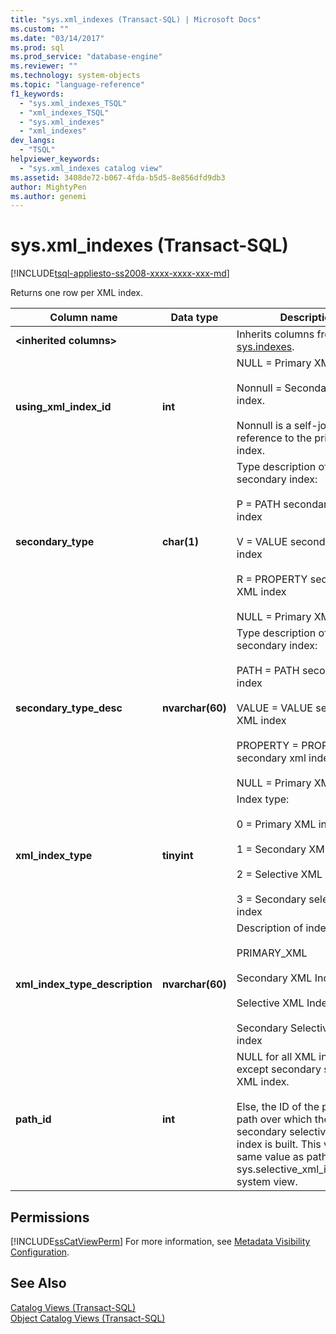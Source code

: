 ```yaml
---
title: "sys.xml_indexes (Transact-SQL) | Microsoft Docs"
ms.custom: ""
ms.date: "03/14/2017"
ms.prod: sql
ms.prod_service: "database-engine"
ms.reviewer: ""
ms.technology: system-objects
ms.topic: "language-reference"
f1_keywords: 
  - "sys.xml_indexes_TSQL"
  - "xml_indexes_TSQL"
  - "sys.xml_indexes"
  - "xml_indexes"
dev_langs: 
  - "TSQL"
helpviewer_keywords: 
  - "sys.xml_indexes catalog view"
ms.assetid: 3408de72-b067-4fda-b5d5-8e856dfd9db3
author: MightyPen
ms.author: genemi
---
```

# sys.xml_indexes (Transact-SQL)
[!INCLUDE[tsql-appliesto-ss2008-xxxx-xxxx-xxx-md](../../includes/tsql-appliesto-ss2008-xxxx-xxxx-xxx-md.md)]

  Returns one row per XML index.  
  
|Column name|Data type|Description|  
|-----------------|---------------|-----------------|  
|**\<inherited columns>**||Inherits columns from [sys.indexes](../../relational-databases/system-catalog-views/sys-indexes-transact-sql.md).|  
|**using_xml_index_id**|**int**|NULL = Primary XML index.<br /><br /> Nonnull = Secondary XML index.<br /><br /> Nonnull is a self-join reference to the primary XML index.|  
|**secondary_type**|**char(1)**|Type description of secondary index:<br /><br /> P = PATH secondary XML index<br /><br /> V = VALUE secondary XML index<br /><br /> R = PROPERTY secondary XML index<br /><br /> NULL = Primary XML index|  
|**secondary_type_desc**|**nvarchar(60)**|Type description of secondary index:<br /><br /> PATH = PATH secondary XML index<br /><br /> VALUE = VALUE secondary XML index<br /><br /> PROPERTY = PROPERTY secondary xml indexes.<br /><br /> NULL = Primary XML index|  
|**xml_index_type**|**tinyint**|Index type:<br /><br /> 0 = Primary XML index<br /><br /> 1 = Secondary XML index<br /><br /> 2 = Selective XML index<br /><br /> 3 = Secondary selective  XML index|  
|**xml_index_type_description**|**nvarchar(60)**|Description of index type:<br /><br /> PRIMARY_XML<br /><br /> Secondary XML Index<br /><br /> Selective XML Index<br /><br /> Secondary Selective  XML index|  
|**path_id**|**int**|NULL for all XML indexes except secondary selective XML index.<br /><br /> Else, the ID of the promoted path over which the secondary selective XML index is built. This value is the same value as path_id from sys.selective_xml_index_paths system view.|  
  
## Permissions  
 [!INCLUDE[ssCatViewPerm](../../includes/sscatviewperm-md.md)] For more information, see [Metadata Visibility Configuration](../../relational-databases/security/metadata-visibility-configuration.md).  
  
## See Also  
 [Catalog Views &#40;Transact-SQL&#41;](../../relational-databases/system-catalog-views/catalog-views-transact-sql.md)   
 [Object Catalog Views &#40;Transact-SQL&#41;](../../relational-databases/system-catalog-views/object-catalog-views-transact-sql.md)  
  
  
